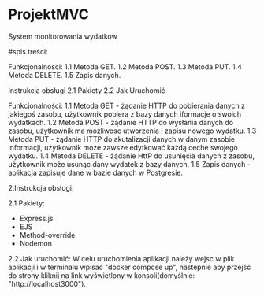 # ProjektMVC
System monitorowania wydatków

#spis treści:

Funkcjonalnosci:
  1.1 Metoda GET.
  1.2 Metoda POST.
  1.3 Metoda PUT. 
  1.4 Metoda DELETE. 
  1.5 Zapis danych.

Instrukcja obsługi 
	2.1 Pakiety 
	2.2 Jak Uruchomić

Funkcjonalności:
	1.1 Metoda GET - żądanie HTTP do pobierania danych z jakiegoś zasobu, użytkownik pobiera z bazy danych iformacje o swoich wydatkach. 
	1.2 Metoda POST - żądanie HTTP do wysłania danych do zasobu, użytkownik ma możliwosc utworzenia i zapisu nowego wydatku. 
	1.3 Metoda PUT - żądanie HTTP do akutalizacji danych w danym zasobie informacji, użytkownik może zawsze edytkować każdą ceche swojego wydatku. 
	1.4 Metoda DELETE - żądanie HttP do usunięcia danych z zasobu, użytkownik może usunąc dany wydatek z bazy danych. 
	1.5 Zapis danych - aplikacja zapisuje dane w bazie danych w Postgresie.

2.Instrukcja obsługi:

2.1 Pakiety: 
- Express.js
- EJS 
- Method-override
- Nodemon

2.2 Jak uruchomić:
	W celu uruchomienia aplikacji należy wejsc w plik aplikacji i w terminalu wpisać "docker compose up", nastepnie aby przejść do strony kliknij na link wyświetlony w konsoli(domyślnie: "http://localhost3000").
